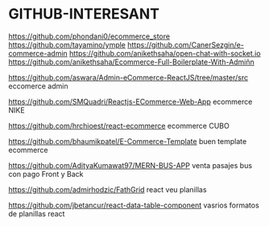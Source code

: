 # GITHUB-INTERESANT

https://github.com/phondani0/ecommerce_store
https://github.com/tayamino/ymple
https://github.com/CanerSezgin/e-commerce-admin
https://github.com/anikethsaha/open-chat-with-socket.io
https://github.com/anikethsaha/Ecommerce-Full-Boilerplate-With-Admiñn


https://github.com/aswara/Admin-eCommerce-ReactJS/tree/master/src   eccomerce admin

https://github.com/SMQuadri/Reactjs-ECommerce-Web-App   ecommerce NIKE

https://github.com/hrchioest/react-ecommerce   ecommerce CUBO

https://github.com/bhaumikpatel/E-Commerce-Template  buen template ecommerce

https://github.com/AdityaKumawat97/MERN-BUS-APP  venta pasajes bus con pago Front y Back

https://github.com/admirhodzic/FathGrid react veu planillas

https://github.com/jbetancur/react-data-table-component   vasrios formatos de planillas react







